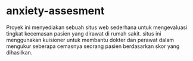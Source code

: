 # anxiety-assesment
Proyek ini menyediakan sebuah situs web sederhana untuk mengevaluasi tingkat kecemasan pasien yang dirawat di rumah sakit. situs ini menggunakan kuisioner untuk membantu dokter dan perawat dalam mengukur seberapa cemasnya seorang pasien berdasarkan skor yang dihasilkan.
